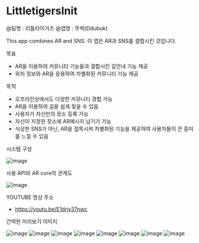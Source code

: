 # LittletigersInit
@팀명 : 리틀타이거즈
@앱명 : 뚜벅(Ddubuk)

This app combines AR and SNS.
이 앱은 AR과 SNS를 결합시킨 것입니다.

목표
- AR을 이용하여 커뮤니티 기능들과 결합시킨 길안내 기능 제공
- 위치 정보와 AR을 응용하여 차별화된 커뮤니티 기능 제공

목적
- 오프라인상에서도 다양한 커뮤니티 경험 가능
- AR을 이용하여 길을 쉽게 찾을 수 있음 
- 사용자가 자신만의 장소 등록 가능
- 자신이 지정한 장소에 AR메시지 남기기 가능
- 식상한 SNS가 아닌, AR을 접목시켜 차별화된 기능을 제공하여 사용자들이 큰 흥미를 느낄 수 있음

시스템 구성

![image](https://user-images.githubusercontent.com/40655666/68305920-e0f9c000-00eb-11ea-85d2-bc656bcd6767.png)

사용 API와 AR core의 관계도

![image](https://user-images.githubusercontent.com/40655666/68305894-d5a69480-00eb-11ea-8cfa-2cbbe65186c5.png)

YOUTUBE 영상 주소
- https://youtu.be/E1drjy37nwc


간략한 미리보기 이미지

![image](https://user-images.githubusercontent.com/40655666/68305697-76e11b00-00eb-11ea-8445-6ae07f0296c5.png)
![image](https://user-images.githubusercontent.com/40655666/68305701-78aade80-00eb-11ea-9846-2857623a1be5.png)
![image](https://user-images.githubusercontent.com/40655666/68305705-7a74a200-00eb-11ea-98d4-bfc60457f3d6.png)
![image](https://user-images.githubusercontent.com/40655666/68305710-7c3e6580-00eb-11ea-82f9-76e2a354514a.png)
![image](https://user-images.githubusercontent.com/40655666/68305714-7e082900-00eb-11ea-9eb9-b7b76a860687.png)
![image](https://user-images.githubusercontent.com/40655666/68305720-806a8300-00eb-11ea-8d55-7538922db467.png)
![image](https://user-images.githubusercontent.com/40655666/68305725-819bb000-00eb-11ea-936a-9216d7d23e66.png)
![image](https://user-images.githubusercontent.com/40655666/68308901-f3c2c380-00f0-11ea-8773-ddc4304a657d.png)
